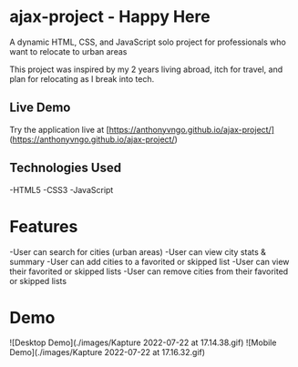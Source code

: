 # ajax-project - Happy Here

A dynamic HTML, CSS, and JavaScript solo project for professionals who want to relocate to urban areas

This project was inspired by my 2 years living abroad, itch for travel, and plan for relocating as I break into tech.

## Live Demo

Try the application live at [https://anthonyvngo.github.io/ajax-project/] (https://anthonyvngo.github.io/ajax-project/)

## Technologies Used

-HTML5
-CSS3
-JavaScript

# Features

-User can search for cities (urban areas)
-User can view city stats & summary
-User can add cities to a favorited or skipped list
-User can view their favorited or skipped lists
-User can remove cities from their favorited or skipped lists

# Demo
![Desktop Demo](./images/Kapture 2022-07-22 at 17.14.38.gif)
![Mobile Demo](./images/Kapture 2022-07-22 at 17.16.32.gif)
